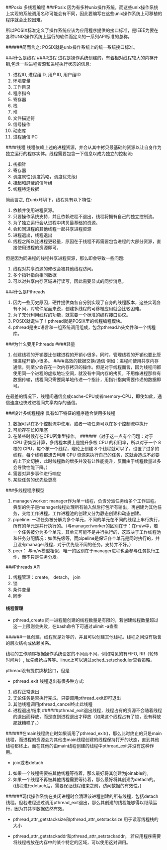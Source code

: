 ##Posix 多线程编程
###Posix
因为有多种unix操作系统，而这些unix操作系统上实现的系统调用名称可能会有不同，因此要编写在这些unix操作系统上可移植的程序就会比较困难。

所以POSIX标准定义了操作系统应该为应用程序提供的接口标准，是IEEE为要在各种UNIX操作系统上运行的软件而定义的一系列API标准的总称。

######简而言之: POSIX就是unix操作系统上的统一系统接口标准。

###什么是线程
####进程
进程是操作系统创建的，有着相对线程较大的内存开销,包含一些进程资源和进程执行状态的信息:
1. 进程ID, 进程组ID, 用户ID, 用户组ID
2. 环境变量
3. 工作目录
4. 程序指令
5. 寄存器
6. 栈
7. 堆
8. 文件描述符
9. 信号操作
10. 动态库
11. 进程通信IPC

####线程
线程依赖上述的进程资源，并会从其中拷贝最基础的资源以让自身作为独立运行的程序实体。线程需要包含一下信息以成为独立的控制流:
1. 栈指针
2. 寄存器
3. 调度属性(调度策略，调度优先级)
4. 挂起和屏蔽的信号组
5. 线程特定数据

简而言之, 在unix环境下，线程具有以下特性:
1. 依赖并使用进程资源。
2. 只要操作系统支持，并且依赖进程不退出，线程将拥有自己的独立控制流。
3. 为了独立运行会从进程中拷贝最基础的资源。
4. 会和同进程的其他线程一起共享进程资源
5. 进程退出，线程退出
6. 线程之所以比进程更轻量，原因在于线程不再需要包含进程的大部分资源，直接使用进程的资源即可。

但是因为同进程的线程共享进程资源，那么即会导致一些问题:
1. 线程对共享资源的修改会被其他线程访问。
2. 多个指针指向相同数据
3. 可以对共享内存区域进行读写，因此需要显式的同步消息。

###什么是Pthreads
1. 因为一些历史原因，硬件提供商各自分别实现了自身的线程版本，这些实现各有不同，对软件层面来说，创建多线程的可移植应用就会比较困难。
2. 为了充分利用线程的功能，就需要一个标准的编程接口协议。
3. POSIX就诞生了！pthread就是POSIX里的线程编程模块。
4. pthread是由c语言和一组系统调用组成，包含pthread.h头文件和一个线程库。


###为什么要用Pthreads
####轻量
1. 创建线程的开销要比创建进程的开销小很多，同时，管理线程的开销也要比管理进程开销小很多。
####高效的数据交换/通信
例如：进程间使用共享内存通信，则至少会存在一次内存拷贝的操作。但是对于线程而言，因为线程间都使用同一个进程的虚拟地址空间，就没有中间内存的拷贝，不用像进程那样有数据传输，线程间只需要简单地传递一个指针，用指针指向需要传递的数据即可。

在最差的情况下，线程间通信变成cache-CPU或者memory-CPU，即使如此，通信速度也快过进程间共享内存的通信。

###设计多线程程序
具有如下特征的程序适合使用多线程
1. 数据可以在多个控制流中使用，或者一项任务可以在多个控制流中执行
2. 可能存在长IO阻塞
3. 在某些时候存在CPU密集型操作。
######（对于这一点有个问题：对于 CPU 密集型计算，多线程本质上是提升多核 CPU 的利用率，所以对于一个 8 核的 CPU，每个核一个线程，理论上创建 8 个线程就可以了。设置了过多的线程，每个线程都想去利用 CPU 资源来执行自己的任务，这就会造成不必要的上下文切换，此时线程数的增多并没有让性能提升，反而由于线程数量过多会导致性能下降。）
4. 需要对异步事件进行响应
5. 某些任务的优先级更高

###多线程程序模型
1. manager/worker: manager作为单一线程，负责分派任务给多个工作进程。典型的例子是manager线程处理所有输入然后打包所有输出，再创建为其他任务，交给工作进程。工作进程池的创建又分为静态创建和动态创建。
2. pipeline: 一项任务被分解为多个单元，不同的单元在不同的线程上串行执行，所有的单元是并行执行的。（与manager/worker的区别在于：在m/w中，若一个任务被分为多个单元，其单元可能不是并行执行的，这取决于工作线程池和任务分配情况：如优先级等，而pipeline是保证各个单元是同时执行的，并且没有manager线程，对于优先级不同的任务，支持并不好。）
3. peer： 与m/w模型相似，唯一的区别在于manager进程也会参与任务执行工作，而不只是任务分发。

###Pthreads API
1. 线程管理：create， detach， join
2. 锁
3. 条件变量
4. 同步


#### 线程管理
- pthread_create
同一进程能创建的线程数量是有限的，若创建线程数量超过这一上限则会失败，在bash命令下可通过ulimit -a查看

######一旦创建，线程就是对等的，并且可以创建其他线程。线程之间没有隐含的层次结构或依赖关系。

线程的工作顺序根据操作系统设定的不同而不同，例如常见的有FIFO, RR（轮转时间片）, 优先级抢占等等。linux上可以通过sched_setscheduler查看策略。

pthread没有提供绑核接口，但是
- pthread_exit
线程退出有很多种方式:
1. 线程正常退出
2. 无论任务是否执行完成，只要调用pthread_exit即可退出
3. 其他线程调用pthread_cancel终止此线程
4. 进程退出/结束
######pthread_exit退出线程，线程占有的资源不会随着线程的退出而释放，而是直到进程退出才释放（如果这个线程占有了锁，没有释放那就糟糕了。）

######在main线程终止时如果调用了pthread_exit()，那么此时终止的只是main线程，而进程的资源会为其他由main线程创建的线程保持打开的状态，直到其他线程都终止。而在其他的由main线程创建的线程中pthread_exit并没有这种作用。

- join或者detach
1. 如果一个线程需要被其他线程等待着，那么最好将其创建为joinable的。
2. 如果一个线程不再被其他线程需要等待着，那么最好将其创建为detach的。(线程进行detach后，需要保证线程结束之前，访问数据的有效性。)

######现代操作系统在关闭进程时会清理该进程创建的所有线程，包括detach线程。但若进程通过调用pthread_exit退出，那么其创建的线程能够得以继续运行，因为其共享数据依然有效。


- pthread_attr_getstacksize和pthread_attr_setstacksize
用于读写线程栈的大小

- pthread_attr_getstackaddr和pthread_attr_setstackaddr。
若应用程序需要将线程栈放在内存中的某个特定的区域，可以使用这对调用。